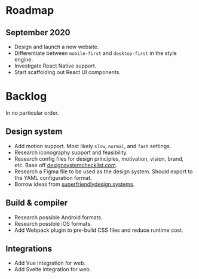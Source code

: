 # Roadmap

## September 2020

- Design and launch a new website.
- Differentiate between `mobile-first` and `desktop-first` in the style engine.
- Investigate React Native support.
- Start scaffolding out React UI components.

# Backlog

In no particular order.

## Design system

- Add motion support. Most likely `slow`, `normal`, and `fast` settings.
- Research iconography support and feasibility.
- Research config files for design principles, motivation, vision, brand, etc. Base off
  [designsystemchecklist.com](https://designsystemchecklist.com).
- Research a Figma file to be used as the design system. Should export to the YAML configuration
  format.
- Borrow ideas from [superfriendlydesign.systems](https://superfriendlydesign.systems/).

## Build & compiler

- Research possible Android formats.
- Research possible iOS formats.
- Add Webpack plugin to pre-build CSS files and reduce runtime cost.

## Integrations

- Add Vue integration for web.
- Add Svelte integration for web.
